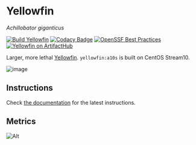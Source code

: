 # Yellowfin
*Achillobator giganticus*

[![Build Yellowfin](https://github.com/hanthor/yellowfin-lts/actions/workflows/build-regular.yml/badge.svg)](https://github.com/hanthor/yellowfin-lts/actions/workflows/build-regular.yml)
[![Codacy Badge](https://app.codacy.com/project/badge/Grade/13d42ded3cf54250a71ad05aca7d5961)](https://app.codacy.com/gh/ublue-os/yellowfin-lts/dashboard?utm_source=gh&utm_medium=referral&utm_content=&utm_campaign=Badge_grade)
[![OpenSSF Best Practices](https://www.bestpractices.dev/projects/10098/badge)](https://www.bestpractices.dev/projects/10098)
[![Yellowfin on ArtifactHub](https://img.shields.io/endpoint?url=https://artifacthub.io/badge/repository/yellowfin)](https://artifacthub.io/packages/container/yellowfin/yellowfin)

Larger, more lethal [Yellowfin](https://projectyellowfin.io). `yellowfin:a10s` is built on CentOS Stream10.

![image](https://github.com/user-attachments/assets/2e160934-44e6-4aee-b2b8-accb3bcf0a41)

## Instructions

Check [the documentation](https://docs.projectyellowfin.io/lts) for the latest instructions.

## Metrics

![Alt](https://repobeats.axiom.co/api/embed/3e29c59ccd003fe1939ce0bdfccdee2b14203541.svg "Repobeats analytics image")
